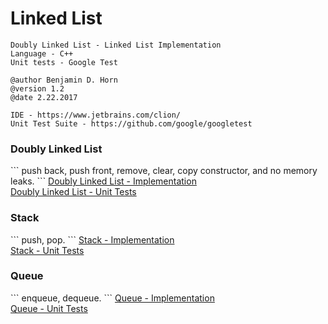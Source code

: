 # Linked List
```
Doubly Linked List - Linked List Implementation
Language - C++
Unit tests - Google Test

@author Benjamin D. Horn
@version 1.2
@date 2.22.2017

IDE - https://www.jetbrains.com/clion/
Unit Test Suite - https://github.com/google/googletest
```

<h3>Doubly Linked List</h3>
```
push back, push front, remove, clear, copy constructor, and no memory leaks. 
```
<a href="https://github.com/hornbd96/linkedList/blob/master/linkedList/tests/doublyLinkedList.h">Doubly Linked List - Implementation</a>
<br>
<a href="https://github.com/hornbd96/linkedList/blob/master/linkedList/tests/tests.cpp">Doubly Linked List - Unit Tests</a>
<br>

<h3>Stack</h3>
```
push, pop.
```
<a href="https://github.com/hornbd96/linkedList/blob/master/linkedList/tests/stack.h">Stack - Implementation</a>
<br>
<a href="https://github.com/hornbd96/linkedList/blob/master/linkedList/tests/stackTest.cpp">Stack - Unit Tests</a>
<br>

<h3>Queue</h3>
```
enqueue, dequeue.
```
<a href="https://github.com/hornbd96/linkedList/blob/master/linkedList/tests/queue.h">Queue - Implementation</a>
<br>
<a href="https://github.com/hornbd96/linkedList/blob/master/linkedList/tests/queueTest.cpp">Queue - Unit Tests</a>
<br>
